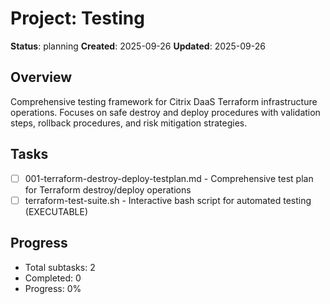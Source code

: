 # Project: Testing

**Status**: planning
**Created**: 2025-09-26
**Updated**: 2025-09-26

## Overview

Comprehensive testing framework for Citrix DaaS Terraform infrastructure operations. Focuses on safe destroy and deploy procedures with validation steps, rollback procedures, and risk mitigation strategies.

## Tasks

- [ ] 001-terraform-destroy-deploy-testplan.md - Comprehensive test plan for Terraform destroy/deploy operations
- [ ] terraform-test-suite.sh - Interactive bash script for automated testing (EXECUTABLE)

## Progress

- Total subtasks: 2
- Completed: 0
- Progress: 0%
